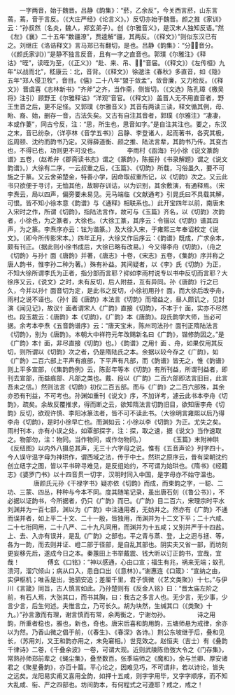 <!-- { "loadSidebar": true } -->
　　一字两音，始于魏晋。吕静《韵集》：“菸，乙余反”，今关西言菸，山东言蔫，蔫，音于言反。（《大庄严经》《论言义》。）反切亦始于魏晋。颜之推《家训》云：“孙叔然（名炎，魏人，郑玄弟子）。创《尔雅音义》，是汉末人独知反语。”然《左》《襄》二十五年“数疆潦”，贾逵解“疆，其两反。（《释文》）”则似东汉已有之。刘继庄《洛诰释文》言马郑已有翻切，是也。吕静《韵集》：“分，音分。（《颜氏家训》）”是静不独言反音，且有一字之直音也。郭璞《尔雅注》《释诂》“晊”，读晊为至，（《正义》）“赴、来、吊、”音届。（《释文》）《左传桓》九年“以战而北”，嵇康云：北，音背。（《释文》）徐邈注《春秋》多直音，如《隐》五年“郑人侵卫牧”，音目。《僖》二十八年“盟于敛孟”，敛音廉，又力检反。（《释文》）晋虞喜《志林新书》“齐斧”之齐，当作斋，侧皆切。（《文选》陈孔璋《檄吴将》注引）顾野王《尔雅释诂》“洋观”音官。（《释文》）盖晋人无不用直音者，野王生晋之后，更不足怪。又郭璞《尔雅音义》其音有两读三读，释文循其例，母、眙、裔、始，删存一音，古法失矣。又古有自注其音者，郭璞《尔雅注》“凄凄，本或作萋”，同古兮反，注：“思，所生也，思音如字。”是自注其注也。要之，东汉之末，音已纷杂，（详亭林《音学五书》）吕静、李登诸人，起而著书，各究其极，迄周颐、沈约而韵书乃定。又得薛道衡、颜之推、陆法言辈，其韵书乃传。其变古也，不得已也，功则更不可没也。
　　
　　李雨村《函海》刊小徐《说文篆韵谱》五卷，（赵希弁《郡斋读书志》谓之《篆韵》，陈振孙《书录解题》谓之《说文韵谱》。）大徐有二序，一云叔重之后，《玉篇》、《切韵》所载，习俗虽久，要不可施之于篆。又云舍弟楚金，特善小学，因命取叔重所记，以《切韵》次之。又云此书只欲便于寻讨，无恤其他，故聊存训诂，以为识别，其余敷演，有通释焉。（宋李焘云，局以四声，偏旁要未易见。元马端临《文献通考》引晁氏曰不具载其解，可恨。皆不知小徐本意《韵谱》与《通释》相联系也。）此开宝四年以前，南唐未入宋时之作，所谓《切韵》，指陆法言作，故可与《玉篇》齐名，以《切韵》次韵者，小徐也，为之篆者，大徐也。（大徐工篆，其序云：令锴以《切韵》谱其四声，为之篆。李焘序亦云：铉为谐篆。）及大徐入宋，于雍熙三年奉诏校定《说文》。（即今所传影宋本。）四年正月，大徐又作后序云：《韵谱》既成，广求余本，颇有刊正。（据此则小徐书成后，大徐已略有改易。）今又得李舟《切韵》，（舟之《切韵》与孙忄面《唐韵》并著，《唐志》十卷，《宋志》五卷，《集韵》序并称之唐人韵书，惟李孙二种为著。）殊有补益。其间疑者，以《李》氏《切韵》为正，不知大徐所谓李氏为正者，指分部而言耶？抑如李雨村说专以书中反切而言耶？大徐序又云，《说文》之时，未有反切，后人附益，互有异同。孙《唐韵》行之已久，今并以孙忄面音切为定，是此书之反切，小徐初用孙忄面，而大徐后改李舟，雨村之说不诬也。（孙忄面《唐韵》本法言《切韵》而增益之，昼人颇讥之，见封演《闻见记》，故议忄面者谓宋人《广韵》直接《切韵》，不本于忄面，实亦不尽然也。段玉裁云：《唐韵》本《切韵》，《广韵》本《唐韵》。段氏韵学大师，当必可据。余考本李焘《五音韵谱序》云：“唐天宝末，陈州司法孙忄面刊正隋陆法言《切韵》，别为《唐韵》。本朝大中祥符元年改赐新名曰《广韵》，锴修韵因之。”是《广韵》本忄面，非尽直接《切韵》也。）《韵谱》之用忄面  、舟，如果仅用其反切，则所谓以《切韵》次之者，仍是隋陆氏之本。余据以较今存之《广韵》，如《广韵》二百六部上平声有痕部，下平声有凡部，而《韵谱》皆无之，惟《韵谱》则上平多宣部，（《集韵韵例》云，陈彭年等本《切韵》有所刊益，所谓刊益者，即刊去宣部，而益痕部、凡部之类也。戴、段以《广韵》二百六部即法言旧目，此言吾未之信。）然则法言《切韵》初仅二百五部。而与《广韵》之二百六部殊，其余亦恐有刊益，不可考也。孙渊如重刊《说文》序，不加详考，遽云此书本李舟《切韵》，疏矣。余故反覆推求，得而断之云，欲知隋法言切韵旧目，欲知唐李舟《切韵》反切，欲观许慎、李阳冰篆法者，皆不可不读此书。（大徐明言雍熙以后乃得李舟《切韵》，是时小徐早亡也。而渊如云：小徐以李《切韵》为正。尤失之矣。雨村刊本，亦有小误之处，如覃部探字，注：探，取之速，据《说文》当作速取之。物部勿，注：物同。当作物同，或作勿物同。）
　　
　　《玉篇》末附神珙《反纽图》以内外八摄总其声，无三十六字母之说。惟有《五音声论》列字四十。今人误守温字母为神珙作，谓西域之法，传于中土。然珙之原序云，昔有梁朝沈约创立纽字之图，皆以平书碎寻难见，是反组始约，不可谓为始珙也。《隋书》《经籍志》《婆罗门书》以十四音贯一切字，汉明时同入中国，是字母亦不始守温也。
　　
　　唐颜氏元孙《干禄字书》疑亦依《切韵》而成，而束韵之字，一聪、二功、三蒙、四丛，种种与今本不同。度其随笔记录，虽出唐石刻（《鲁公书》），不必据以证韵书，今所据者，仍只《广韵》而已。《广韵》目二百六，宋理宗时平水刘渊并为一百七部，渊以为《广韵》中注通用者，无妨并之。然亦有《广韵》不通而误并者，如上平二十文、二十一殷，皆独用，而渊并为十二文下平；二十六咸、二十七衔同用，二十八严、二十九凡同用，而渊并为十五咸；又别并严于十四盐。上、去、入亦有误并，是乱《广韵》之部也。平之青与蒸、登，上之迥与拯、等，各为一韵，而去则并证、嶝二部于径部，是自乱其部也。阴实夫又省一部，而坊刻更妄移先后，遂成今日之本。秦蕙田上书举戴震、钱大昕以订正韵书，宜哉，宜哉！
　　
　　傅玄《口铭》：“神以感通，心由口宣；福生有兆，祸来无端；蚁孔溃河，溜穴倾山；病从口入，患自口出（《意林》）。”谢惠连《口箴》：“宣纳之由，实伊枢机；唯舌是出，驰驷安追；差厘千里，君子慎微（《艺文类聚》）十七。”与伊川《言箴》同旨，古人慎言如此。乃孙楚则有《反金人铭》曰：“晋太庙左阶之前，有石人焉，大张其口，而书其胸，曰：我古之多言人也。无少言，无少事，少言少言，后生何述。夫惟言立，乃可长久。胡为块然，生缄其口（《类聚》十九。）”孙言激而有理，谢言慎而有常，余两衡之，宁谢勿孙。
　　
　　诗之用韵，所重者稳也，雅也，新也，奇也。唐宋后喜和韵用韵，五塘师悬为戒律，余亦以为然。乃香山微之倡于前，（《春生》、《春深》各诗。）荆公东坡继于后，叠和见长，（苏用刘，又王和韵亦用之，未免窘相。）世竞效之。赵恒夫（吉士）有《叠韵千律诗》二卷，《千叠余波》一卷，可谓大观。近则武陵陈伯弢大令之《门存集》，常熟孙师郑前辈之《蝇尘集》，叠至数百。张季端师之《魔和》，余与兰卿、厚安诸君之《聚星叠韵》，亦百十篇。平心论之，因难见巧，不可谓非，若以诗论，皆失之远矣。龙阳易实甫又喜用全韵，如押十五咸，则字字用毕，又字字顺序，而不知大乱咸、衔、严之四部也。坊间韵本，有何程式之可遵耶？戒之，戒之！
　　
